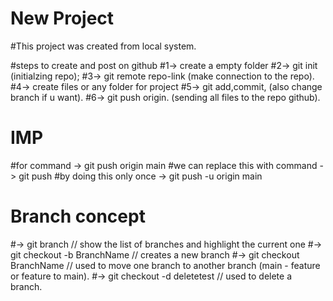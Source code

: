# New Project

#This project was created from local system.

#steps to create and post on github
#1-> create a empty folder
#2-> git init (initialzing repo);
#3-> git remote repo-link (make connection to the repo).
#4-> create files or any folder for project 
#5-> git add,commit, (also change branch if u want).
#6-> git push origin. (sending all files to the repo github).

# IMP
#for command -> git push origin main
#we can replace this with command -> git push
#by doing this only once -> git push -u origin main

# Branch concept
 #-> git branch //  show the list of branches and highlight the current one
 #-> git checkout -b BranchName  // creates a new branch
 #-> git checkout BranchName // used to move one branch to another branch (main - feature or feature to main).
#-> git checkout -d deletetest // used to delete a branch.